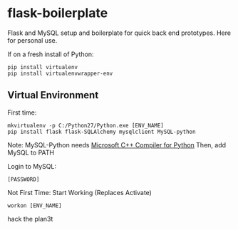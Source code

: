 # flask-boilerplate
Flask and MySQL setup and boilerplate for quick back end prototypes. Here for personal use.

If on a fresh install of Python: 
```
pip install virtualenv 
pip install virtualenvwrapper-env
```


## Virtual Environment
First time: 
```
mkvirtualenv -p C:/Python27/Python.exe [ENV_NAME] 
pip install flask flask-SQLAlchemy mysqlclient MySQL-python
```
Note: MySQL-Python needs [Microsoft C++ Compiler for Python](https://www.microsoft.com/en-us/download/details.aspx?id=44266)
Then, add MySQL to PATH

Login to MySQL:
```mysql -u root -p
[PASSWORD]
```

Not First Time: 
Start Working (Replaces Activate) 
```
workon [ENV_NAME]
```

hack the plan3t

